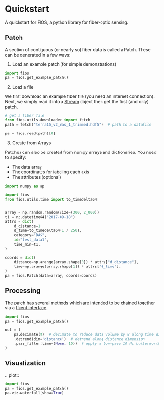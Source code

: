 # Quickstart

A quickstart for FIOS, a python library for fiber-optic sensing.

## Patch
A section of contiguous (or nearly so) fiber data is called a Patch. These can be generated in a few ways:



1. Load an example patch (for simple demonstrations)

```python
import fios
pa = fios.get_example_patch()
```

2. Load a file

We first download an example fiber file (you need an internet connection).
Next, we simply read it into a [Stream](#Stream) object then get the first (and only) patch.

```python
# get a fiber file
from fios.utils.downloader import fetch
path = fetch("terra15_v2_das_1_trimmed.hdf5")  # path to a datafile

pa = fios.read(path)[0]
```

3. Create from Arrays

Patches can also be created from numpy arrays and dictionaries. You need to specify:

- The data array
- The coordinates for labeling each axis
- The attributes (optional)


```python
import numpy as np

import fios
from fios.utils.time import to_timedelta64


array = np.random.random(size=(300, 2_000))
t1 = np.datetime64("2017-09-18")
attrs = dict(
    d_distance=1,
    d_time=to_timedelta64(1 / 250),
    category="DAS",
    id="test_data1",
    time_min=t1,
)

coords = dict(
    distance=np.arange(array.shape[0]) * attrs["d_distance"],
    time=np.arange(array.shape[1]) * attrs["d_time"],
)
pa = fios.Patch(data=array, coords=coords)
```

## Processing
The patch has several methods which are intended to be chained together via a [fluent interface](https://en.wikipedia.org/wiki/Fluent_interface).

```python
import fios
pa = fios.get_example_patch()

out = (
    pa.decimate(8)  # decimate to reduce data volume by 8 along time dimension
    .detrend(dim='distance')  # detrend along distance dimension
    .pass_filter(time=(None, 10))  # apply a low-pass 10 Hz butterworth filter
)
```

## Visualization

.. plot::
```python
import fios
pa = fios.get_example_patch()
pa.viz.waterfall(show=True)
```
